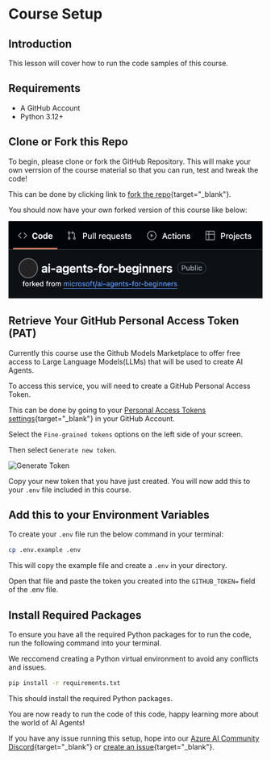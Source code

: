 # Course Setup

## Introduction

This lesson will cover how to run the code samples of this course.

## Requirements

- A GitHub Account
- Python 3.12+

## Clone or Fork this Repo

To begin, please clone or fork the GitHub Repository. This will make your own verrsion of the course material so that you can run, test and tweak the code!

This can be done by clicking link to [fork the repo](https://github.com/microsoft/ai-agents-for-beginners/fork){target="_blank"}.

You should now have your own forked version of this course like below:

![Forked Repo](./images/forked-repo.png)

## Retrieve Your GitHub Personal Access Token (PAT)

Currently this course use the Github Models Marketplace to offer free access to Large Language Models(LLMs) that will be used to create AI Agents.

To access this service, you will need to create a GitHub Personal Access Token.

This can be done by going to your [Personal Access Tokens settings](https://github.com/settings/personal-access-tokens){target="_blank"} in your GitHub Account.

Select the `Fine-grained tokens` options on the left side of your screen.

Then select `Generate new token`.

![Generate Token](./images/generate-token.png)

Copy your new token that you have just created. You will now add this to your `.env` file included in this course. 

## Add this to your Environment Variables 

To create your `.env` file run the below command in your terminal:

```bash
cp .env.example .env
```

This will copy the example file and create a `.env` in your directory.

Open that file and paste the token you created into the `GITHUB_TOKEN=` field of the .env file. 

## Install Required Packages

To ensure you have all the required Python packages for to run the code, run the following command into your terminal.

We reccomend creating a Python virtual environment to avoid any conflicts and issues.

```bash
pip install -r requirements.txt
```

This should install the required Python packages. 

You are now ready to run the code of this code, happy learning more about the world of AI Agents!

If you have any issue running this setup, hope into our [Azure AI Community Discord](https://discord.gg/kzRShWzttr){target="_blank"} or [create an issue](https://github.com/microsoft/ai-agents-for-beginners/issues?WT.mc_id=academic-105485-koreyst){target="_blank"}.




